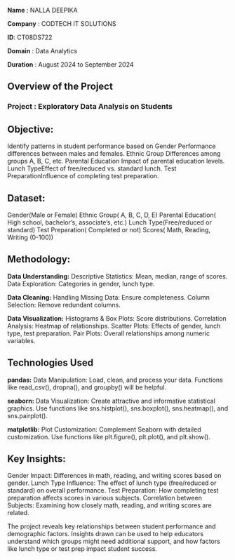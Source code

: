 **Name** : NALLA DEEPIKA

**Company** : CODTECH IT SOLUTIONS

**ID**: CT08DS722

**Domain** : Data Analytics

**Duration** : August 2024 to September 2024

## Overview of the Project

### Project : Exploratory Data Analysis on Students

## Objective:
Identify patterns in student performance based on
Gender Performance differences between males and females.
Ethnic Group Differences among groups A, B, C, etc.
Parental Education Impact of parental education levels.
Lunch TypeEffect of free/reduced vs. standard lunch.
Test PreparationInfluence of completing test preparation.
## Dataset:
Gender(Male or Female)
Ethnic Group( A, B, C, D, E)
Parental Education( High school, bachelor’s, associate’s, etc.)
Lunch Type(Free/reduced or standard)
Test Preparation( Completed or not)
Scores( Math, Reading, Writing (0-100))

## Methodology:
**Data Understanding:**
Descriptive Statistics: Mean, median, range of scores.
Data Exploration: Categories in gender, lunch type.

**Data Cleaning:**
Handling Missing Data: Ensure completeness.
Column Selection: Remove redundant columns.

**Data Visualization:**
Histograms & Box Plots: Score distributions.
Correlation Analysis: Heatmap of relationships.
Scatter Plots: Effects of gender, lunch type, test preparation.
Pair Plots: Overall relationships among numeric variables.

## Technologies Used 
**pandas:** Data Manipulation: Load, clean, and process your data. Functions like read_csv(), dropna(), and groupby() will be helpful.

**seaborn:** Data Visualization: Create attractive and informative statistical graphics. Use functions like sns.histplot(), sns.boxplot(), sns.heatmap(), and sns.pairplot().

**matplotlib:** Plot Customization: Complement Seaborn with detailed customization. Use functions like plt.figure(), plt.plot(), and plt.show().

## Key Insights:
Gender Impact: Differences in math, reading, and writing scores based on gender.
Lunch Type Influence: The effect of lunch type (free/reduced or standard) on overall performance.
Test Preparation: How completing test preparation affects scores in various subjects.
Correlation between Subjects: Examining how closely math, reading, and writing scores are related.

The project reveals key relationships between student performance and demographic factors. Insights drawn can be used to help educators understand which groups might need additional support, and how factors like lunch type or test prep impact student success.
